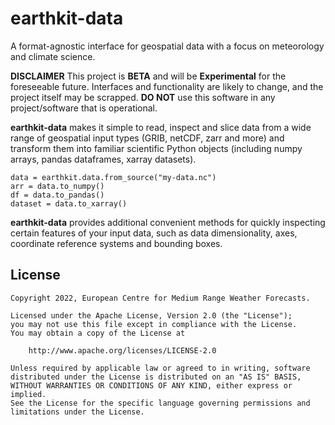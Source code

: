 # earthkit-data

A format-agnostic interface for geospatial data with a focus on meteorology and
climate science.

**DISCLAIMER**
This project is **BETA** and will be **Experimental** for the foreseeable future.
Interfaces and functionality are likely to change, and the project itself may be scrapped.
**DO NOT** use this software in any project/software that is operational.

**earthkit-data** makes it simple to read, inspect and slice data from a wide range of
geospatial input types (GRIB, netCDF, zarr and more) and transform them into
familiar scientific Python objects (including numpy arrays, pandas dataframes,
xarray datasets).

```
data = earthkit.data.from_source("my-data.nc")
arr = data.to_numpy()
df = data.to_pandas()
dataset = data.to_xarray()
```

**earthkit-data** provides additional convenient methods for quickly inspecting certain
features of your input data, such as data dimensionality, axes, coordinate
reference systems and bounding boxes.
<!-- 
```
x = data.to_axis("x")
crs = data.to_crs()
x_min, x_max, y_min, y_max = data.bounding_box()
``` -->

## License

```
Copyright 2022, European Centre for Medium Range Weather Forecasts.

Licensed under the Apache License, Version 2.0 (the "License");
you may not use this file except in compliance with the License.
You may obtain a copy of the License at

    http://www.apache.org/licenses/LICENSE-2.0

Unless required by applicable law or agreed to in writing, software
distributed under the License is distributed on an "AS IS" BASIS,
WITHOUT WARRANTIES OR CONDITIONS OF ANY KIND, either express or implied.
See the License for the specific language governing permissions and
limitations under the License.
```
